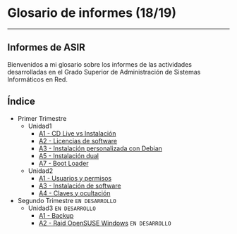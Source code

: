 
# Glosario de informes (18/19)

---

## Informes de ASIR

Bienvenidos a mi glosario sobre los informes de las actividades desarrolladas en el Grado Superior de Administración de Sistemas Informáticos en Red.

## Índice

- Primer Trimestre
  - Unidad1
    - [A1 - CD Live vs Instalación](./PrimerTrimestre/Unidad1/A1_CDLive-vs-Instalacion)
    - [A2 - Licencias de software](./PrimerTrimestre/Unidad1/A2_Licencias-de-software)
    - [A3 - Instalación personalizada con Debian](./PrimerTrimestre/Unidad1/A3_Instalacion-personalizada-con-Debian)
    - [A5 - Instalación dual](./PrimerTrimestre/Unidad1/A5_Intalacion-dual)
    - [A7 - Boot Loader](./PrimerTrimestre/Unidad1/A7_Boot-Loader)
  - Unidad2
    - [A1 - Usuarios y permisos](./PrimerTrimestre/Unidad2/A1_Usuarios-y-permisos)
    - [A3 - Instalación de software](./PrimerTrimestre/Unidad2/A3_Instalacion-de-software)
    - [A4 - Claves y ocultación](./PrimerTrimestre/Unidad2/A4_Claves-y-ocultación)
- Segundo Trimestre `EN DESARROLLO`
  - Unidad3 `EN DESARROLLO`
    - [A1 - Backup](./SegundoTrimestre/Unidad3/A1_Backup)
    - [A2 - Raid OpenSUSE Windows](./SegundoTrimestre/Unidad3/A2_Raid-OpenSUSE-y-Windows) `EN DESARROLLO`

